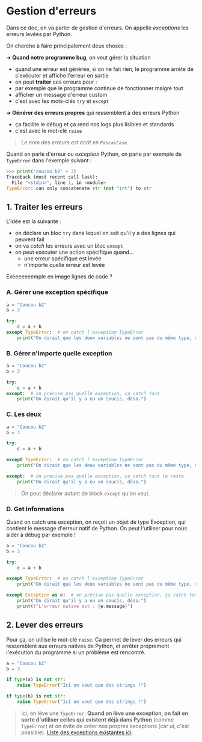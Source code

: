 # Gestion d'erreurs

Dans ce doc, on va parler de gestion d'erreurs. On appelle *exceptions* les erreurs levées par Python.

On cherche à faire principalement deux choses :

➜ **Quand notre programme bug**, on veut gérer la situation

- quand une erreur est générée, si on ne fait rien, le programme arrête de s'exécuter et affiche l'erreur en sortie
- on peut **traiter** ces erreurs pour :
- par exemple que le programme continue de fonctionner malgré tout
- afficher un message d'erreur custom
- c'est avec les mots-clés `try` et `except`

➜ **Générer des erreurs propres** qui ressemblent à des erreurs Python

- ça facilite le débug et ça rend nos logs plus lisibles et standards
- c'est avec le mot-clé `raise`

> *Le nom des erreurs est écrit en `PascalCase`.*

Quand on parle d'erreur ou *exception* Python, on parle par exemple de `TypeError` dans l'exemple suivant :

```python
>>> print('coucou b2' + 3)
Traceback (most recent call last):
  File "<stdin>", line 1, in <module>
TypeError: can only concatenate str (not "int") to str
```

## 1. Traiter les erreurs

L'idée est la suivante :

- on déclare un bloc `try` dans lequel on sait qu'il y a des lignes qui peuvent fail
- on va *catch* les erreurs avec un bloc `except`
- on peut exécuter une action spécifique quand...
  - une erreur spécifique est levée
  - n'importe quelle erreur est levée

Exeeeeeeemple en ~~image~~ lignes de code ?

### A. Gérer une exception spécifique

```python
a = "Coucou b2"
b = 3

try:
    c = a + b
except TypeError:  # on catch l'exception TypeError
    print("On dirait que les deux variables ne sont pas du même type, déso.")
```

### B. Gérer n'importe quelle exception

```python
a = "Coucou b2"
b = 3

try:
    c = a + b
except:  # on précise pas quelle exception, ça catch tout
    print("On dirait qu'il y a eu un soucis, déso.")
```

### C. Les deux

```python
a = "Coucou b2"
b = 3

try:
    c = a + b

except TypeError:  # on catch l'exception TypeError
    print("On dirait que les deux variables ne sont pas du même type, déso.")

except:  # on précise pas quelle exception, ça catch tout le reste
    print("On dirait qu'il y a eu un soucis, déso.")
```

> On peut déclarer autant de block `except` qu'on veut.

### D. Get informations

Quand on catch une exception, on reçoit un objet de type Exception, qui contient le message d'erreur natif de Python. On peut l'utiliser pour nous aider à débug par exemple !

```python
a = "Coucou b2"
b = 3

try:
    c = a + b

except TypeError:  # on catch l'exception TypeError
    print("On dirait que les deux variables ne sont pas du même type, déso.")

except Exception as e:  # on précise pas quelle exception, ça catch tout le reste
    print("On dirait qu'il y a eu un soucis, déso.")
    print(f"L'erreur native est : {e.message}")
```

## 2. Lever des erreurs

Pour ça, on utilise le mot-clé `raise`. Ca permet de lever des erreurs qui ressemblent aux erreurs natives de Python, et arrêter proprement l'exécution du programme si un problème est rencontré.

```python
a = "Coucou b2"
b = 3

if type(a) is not str:
    raise TypeError("Ici on veut que des strings !")

if type(b) is not str:
    raise TypeError("Ici on veut que des strings !")
```

> Ici, on lève une `TypeError`. **Quand on lève une exception, on fait en sorte d'utiliser celles qui existent déjà dans Python** (comme `TypeError`) et on évite de créer nos propres exceptions (car ui, c'est possible). [Liste des exceptions existantes ici](https://docs.python.org/3/library/exceptions.html#exception-hierarchy).
